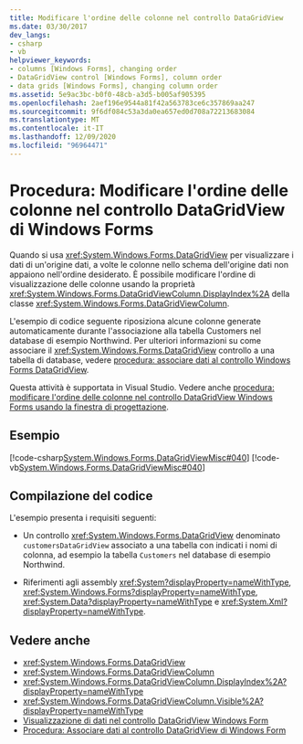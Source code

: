 ```yaml
---
title: Modificare l'ordine delle colonne nel controllo DataGridView
ms.date: 03/30/2017
dev_langs:
- csharp
- vb
helpviewer_keywords:
- columns [Windows Forms], changing order
- DataGridView control [Windows Forms], column order
- data grids [Windows Forms], changing column order
ms.assetid: 5e9ac3bc-b0f0-48cb-a3d5-b005af905395
ms.openlocfilehash: 2aef196e9544a81f42a563783ce6c357869aa247
ms.sourcegitcommit: 9f6df084c53a3da0ea657ed0d708a72213683084
ms.translationtype: MT
ms.contentlocale: it-IT
ms.lasthandoff: 12/09/2020
ms.locfileid: "96964471"
---
```

# <a name="how-to-change-the-order-of-columns-in-the-windows-forms-datagridview-control"></a>Procedura: Modificare l'ordine delle colonne nel controllo DataGridView di Windows Forms
Quando si usa <xref:System.Windows.Forms.DataGridView> per visualizzare i dati di un'origine dati, a volte le colonne nello schema dell'origine dati non appaiono nell'ordine desiderato. È possibile modificare l'ordine di visualizzazione delle colonne usando la proprietà <xref:System.Windows.Forms.DataGridViewColumn.DisplayIndex%2A> della classe <xref:System.Windows.Forms.DataGridViewColumn>.  
  
 L'esempio di codice seguente riposiziona alcune colonne generate automaticamente durante l'associazione alla tabella Customers nel database di esempio Northwind. Per ulteriori informazioni su come associare il <xref:System.Windows.Forms.DataGridView> controllo a una tabella di database, vedere [procedura: associare dati al controllo Windows Forms DataGridView](how-to-bind-data-to-the-windows-forms-datagridview-control.md).  
  
 Questa attività è supportata in Visual Studio.  Vedere anche [procedura: modificare l'ordine delle colonne nel controllo DataGridView Windows Forms usando la finestra di progettazione](change-the-order-of-columns-in-the-datagrid-using-the-designer.md).  
  
## <a name="example"></a>Esempio  
 [!code-csharp[System.Windows.Forms.DataGridViewMisc#040](~/samples/snippets/csharp/VS_Snippets_Winforms/System.Windows.Forms.DataGridViewMisc/CS/datagridviewmisc.cs#040)]
 [!code-vb[System.Windows.Forms.DataGridViewMisc#040](~/samples/snippets/visualbasic/VS_Snippets_Winforms/System.Windows.Forms.DataGridViewMisc/VB/datagridviewmisc.vb#040)]  
  
## <a name="compiling-the-code"></a>Compilazione del codice  
 L'esempio presenta i requisiti seguenti:  
  
- Un controllo <xref:System.Windows.Forms.DataGridView> denominato `customersDataGridView` associato a una tabella con indicati i nomi di colonna, ad esempio la tabella `Customers` nel database di esempio Northwind.  
  
- Riferimenti agli assembly <xref:System?displayProperty=nameWithType>, <xref:System.Windows.Forms?displayProperty=nameWithType>, <xref:System.Data?displayProperty=nameWithType> e <xref:System.Xml?displayProperty=nameWithType>.  
  
## <a name="see-also"></a>Vedere anche

- <xref:System.Windows.Forms.DataGridView>
- <xref:System.Windows.Forms.DataGridViewColumn>
- <xref:System.Windows.Forms.DataGridViewColumn.DisplayIndex%2A?displayProperty=nameWithType>
- <xref:System.Windows.Forms.DataGridViewColumn.Visible%2A?displayProperty=nameWithType>
- [Visualizzazione di dati nel controllo DataGridView Windows Form](displaying-data-in-the-windows-forms-datagridview-control.md)
- [Procedura: Associare dati al controllo DataGridView di Windows Form](how-to-bind-data-to-the-windows-forms-datagridview-control.md)

